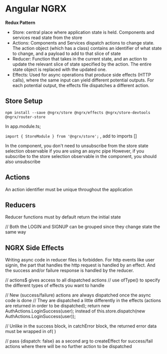 # Angular NGRX

**Redux Pattern**

- Store: central place where application state is held. Components and services read state from the store
- Actions: Components and Services dispatch actions to change state. The action object (which has a class) contains an identifier of what state to change, and a payload to add to that slice of state
- Reducer: Function that takes in the current state, and an action to update the relevant slice of state specified by the action. The entire state object is replaced with the updated one.
- Effects: Used for async operations that produce side effects (HTTP calls), where the same input can yield different potential outputs. For each potential output, the effects file dispatches a different action.

## Store Setup

`npm install --save @ngrx/store @ngrx/effects @ngrx/store-devtools @ngrx/router-store`

In app.module.ts;

`import { StoreModule } from '@ngrx/store';` , add to imports []

In the component, you don't need to unsubscribe from the store state selection observable if you are using an async pipe
However, if you subscribe to the store selection observable in the component, you should also unsubscribe

## Actions

An action identifier must be unique throughout the application

## Reducers

Reducer functions must by default return the initial state

// Both the LOGIN and SIGNUP can be grouped since they change state the same way

## NGRX Side Effects

Writing async code in reducer files is forbidden. For http events like user signin, the part that handles the http request is handled by an effect. And the success and/or failure response is handled by the reducer.

// actions$ gives access to all dispatched actions
// use ofType() to specify the different types of effects you want to handle

// New (success/failure) actions are always dispatched once the async code is done
// They are dispatched a little differently in the effects (actions are returned in order to be dispatched);
return new AuthActions.LoginSuccess(user); instead of
this.store.dispatch(new AuthActions.LoginSuccess(user));

// Unlike in the success block, in catchError block, the returned error data must be wrapped in of( )

// pass {dispatch: false} as a second arg to createEffect for success/fail actions where there will be no further action to be dispatched
